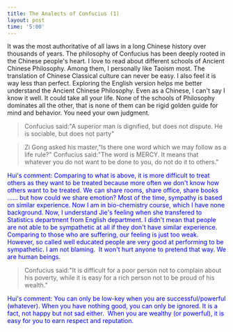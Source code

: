 ```yaml
---
title: The Analects of Confucius (1)
layout: post
time: '5:00'
---
```

It was the most authoritative of all laws in a long Chinese history over thousands of years. The philosophy of Confucius has been deeply rooted in the Chinese people's heart. I love to read about different schools of Ancient Chinese Philosophy. Among them, I personally like Taoism most. The translation of Chinese Classical culture can never be easy. I also feel it is way less than perfect. Exploring the English version helps me better understand the Ancient Chinese Philosophy. Even as a Chinese, I can't say I know it well. It could take all your life. None of the schools of Philosophy dominates all the other, that is none of them can be rigid golden guide for mind and behavior. You need your own judgment.
<blockquote>Confucius said:"A superior man is dignified, but does not dispute. He is sociable, but does not party"</blockquote>
<blockquote>Zi Gong asked his master,"Is there one word which we may follow as a life rule?"
Confucius said:"The word is MERCY. It means that whatever you do not want to be done to you, do not do it to others."</blockquote>
<span style="color: #0000ff;">Hui's comment: Comparing to what is above, it is more difficult to treat others as they want to be treated because more often we don't know how others want to be treated. We can share rooms, share office, share books ...... but how could we share emotion? Most of the time, sympathy is based on similar experience. Now I am in bio-chemistry course, which I have none background. Now, I understand Jie's feeling when she transfered to Statistics department from English department. I didn't mean that people are not able to be sympathetic at all if they don't have similar experience.  Comparing to those who are suffering, our feeling is just too weak. However, so called well educated people are very good at performing to be sympathetic. I am not blaming.  It won't hurt anyone to pretend that way. We are human beings.</span>
<blockquote>Confucius said:"It is difficult for a poor person not to complain about his poverty, while it is easy for a rich person not to be proud of his wealth."</blockquote>
<span style="color: #0000ff;">Hui's comment: You can only be low-key when you are successful/powerful (whatever). When you have nothing good, you can only be ignored. It is a fact, not happy but not sad either. </span> <span style="color: #0000ff;">When you are wealthy (or powerful), it is easy for you to earn respect and reputation.</span>
